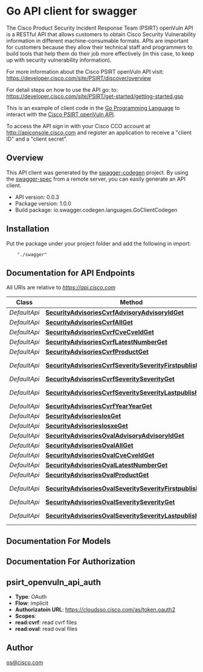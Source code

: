 # Go API client for swagger

The Cisco Product Security Incident Response Team (PSIRT) openVuln API is a RESTful API that allows customers to obtain Cisco Security Vulnerability information in different machine-consumable formats. APIs are important for customers because they allow their technical staff and programmers to build tools that help them do their job more effectively (in this case, to keep up with security vulnerability information).

For more information about the Cisco PSIRT openVuln API visit: https://developer.cisco.com/site/PSIRT/discover/overview  

For detail steps on how to use the API go: to: https://developer.cisco.com/site/PSIRT/get-started/getting-started.gsp  

This is an example of client code in the [Go Programming Language](https://golang.org) to interact with the [Cisco PSIRT openVuln API](https://developer.cisco.com/site/PSIRT/discover/overview).  

To access the API sign in with your Cisco CCO account at http://apiconsole.cisco.com and register an application to receive a "client ID" and a "client secret".

## Overview
This API client was generated by the [swagger-codegen](https://github.com/swagger-api/swagger-codegen) project.  By using the [swagger-spec](https://github.com/swagger-api/swagger-spec) from a remote server, you can easily generate an API client.

- API version: 0.0.3
- Package version: 1.0.0
- Build package: io.swagger.codegen.languages.GoClientCodegen

## Installation
Put the package under your project folder and add the following in import:
```
    "./swagger"
```

## Documentation for API Endpoints

All URIs are relative to *https://api.cisco.com*

Class | Method | HTTP request | Description
------------ | ------------- | ------------- | -------------
*DefaultApi* | [**SecurityAdvisoriesCvrfAdvisoryAdvisoryIdGet**](docs/DefaultApi.md#securityadvisoriescvrfadvisoryadvisoryidget) | **Get** /security/advisories/cvrf/advisory/{advisory_id} |
*DefaultApi* | [**SecurityAdvisoriesCvrfAllGet**](docs/DefaultApi.md#securityadvisoriescvrfallget) | **Get** /security/advisories/cvrf/all |
*DefaultApi* | [**SecurityAdvisoriesCvrfCveCveIdGet**](docs/DefaultApi.md#securityadvisoriescvrfcvecveidget) | **Get** /security/advisories/cvrf/cve/{cve_id} |
*DefaultApi* | [**SecurityAdvisoriesCvrfLatestNumberGet**](docs/DefaultApi.md#securityadvisoriescvrflatestnumberget) | **Get** /security/advisories/cvrf/latest/{number} |
*DefaultApi* | [**SecurityAdvisoriesCvrfProductGet**](docs/DefaultApi.md#securityadvisoriescvrfproductget) | **Get** /security/advisories/cvrf/product |
*DefaultApi* | [**SecurityAdvisoriesCvrfSeveritySeverityFirstpublishedGet**](docs/DefaultApi.md#securityadvisoriescvrfseverityseverityfirstpublishedget) | **Get** /security/advisories/cvrf/severity/{severity}/firstpublished |
*DefaultApi* | [**SecurityAdvisoriesCvrfSeveritySeverityGet**](docs/DefaultApi.md#securityadvisoriescvrfseverityseverityget) | **Get** /security/advisories/cvrf/severity/{severity} |
*DefaultApi* | [**SecurityAdvisoriesCvrfSeveritySeverityLastpublishedGet**](docs/DefaultApi.md#securityadvisoriescvrfseverityseveritylastpublishedget) | **Get** /security/advisories/cvrf/severity/{severity}/lastpublished |
*DefaultApi* | [**SecurityAdvisoriesCvrfYearYearGet**](docs/DefaultApi.md#securityadvisoriescvrfyearyearget) | **Get** /security/advisories/cvrf/year/{year} |
*DefaultApi* | [**SecurityAdvisoriesIosGet**](docs/DefaultApi.md#securityadvisoriesiosget) | **Get** /security/advisories/ios |
*DefaultApi* | [**SecurityAdvisoriesIosxeGet**](docs/DefaultApi.md#securityadvisoriesiosxeget) | **Get** /security/advisories/iosxe |
*DefaultApi* | [**SecurityAdvisoriesOvalAdvisoryAdvisoryIdGet**](docs/DefaultApi.md#securityadvisoriesovaladvisoryadvisoryidget) | **Get** /security/advisories/oval/advisory/{advisory_id} |
*DefaultApi* | [**SecurityAdvisoriesOvalAllGet**](docs/DefaultApi.md#securityadvisoriesovalallget) | **Get** /security/advisories/oval/all |
*DefaultApi* | [**SecurityAdvisoriesOvalCveCveIdGet**](docs/DefaultApi.md#securityadvisoriesovalcvecveidget) | **Get** /security/advisories/oval/cve/{cve_id} |
*DefaultApi* | [**SecurityAdvisoriesOvalLatestNumberGet**](docs/DefaultApi.md#securityadvisoriesovallatestnumberget) | **Get** /security/advisories/oval/latest/{number} |
*DefaultApi* | [**SecurityAdvisoriesOvalProductGet**](docs/DefaultApi.md#securityadvisoriesovalproductget) | **Get** /security/advisories/oval/product |
*DefaultApi* | [**SecurityAdvisoriesOvalSeveritySeverityFirstpublishedGet**](docs/DefaultApi.md#securityadvisoriesovalseverityseverityfirstpublishedget) | **Get** /security/advisories/oval/severity/{severity}/firstpublished |
*DefaultApi* | [**SecurityAdvisoriesOvalSeveritySeverityGet**](docs/DefaultApi.md#securityadvisoriesovalseverityseverityget) | **Get** /security/advisories/oval/severity/{severity} |
*DefaultApi* | [**SecurityAdvisoriesOvalSeveritySeverityLastpublishedGet**](docs/DefaultApi.md#securityadvisoriesovalseverityseveritylastpublishedget) | **Get** /security/advisories/oval/severity/{severity}/lastpublished |


## Documentation For Models



## Documentation For Authorization


## psirt_openvuln_api_auth

- **Type**: OAuth
- **Flow**: implicit
- **Authorizatoin URL**: https://cloudsso.cisco.com/as/token.oauth2
- **Scopes**:
 - **read:cvrf**: read cvrf files
 - **read:oval**: read oval files


## Author

os@cisco.com
